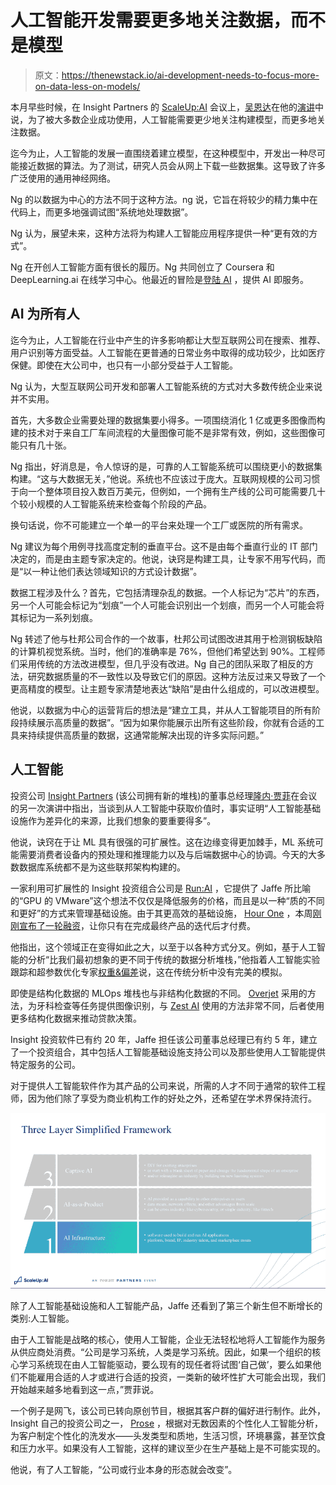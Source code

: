# 人工智能开发需要更多地关注数据，而不是模型

> 原文：<https://thenewstack.io/ai-development-needs-to-focus-more-on-data-less-on-models/>

本月早些时候，在 Insight Partners 的 [ScaleUp:AI](https://scaleup.events/agenda/) 会议上，[吴恩达](https://www.andrewng.org/)在他的[演讲](https://otter.ai/u/MX86pFhxZgZgi5ESc-7RHX4mVTE)中说，为了被大多数企业成功使用，人工智能需要更少地关注构建模型，而更多地关注数据。

迄今为止，人工智能的发展一直围绕着建立模型，在这种模型中，开发出一种尽可能接近数据的算法。为了测试，研究人员会从网上下载一些数据集。这导致了许多广泛使用的通用神经网络。

Ng 的以数据为中心的方法不同于这种方法。ng 说，它旨在将较少的精力集中在代码上，而更多地强调试图“系统地处理数据”。

Ng 认为，展望未来，这种方法将为构建人工智能应用程序提供一种“更有效的方式”。

Ng 在开创人工智能方面有很长的履历。Ng 共同创立了 Coursera 和 DeepLearning.ai 在线学习中心。他最近的冒险是[登陆 AI](https://landing.ai/) ，提供 AI 即服务。

## AI 为所有人

迄今为止，人工智能在行业中产生的许多影响都让大型互联网公司在搜索、推荐、用户识别等方面受益。人工智能在更普通的日常业务中取得的成功较少，比如医疗保健。即使在大公司中，也只有一小部分受益于人工智能。

Ng 认为，大型互联网公司开发和部署人工智能系统的方式对大多数传统企业来说并不实用。

首先，大多数企业需要处理的数据集要小得多。一项围绕消化 1 亿或更多图像而构建的技术对于来自工厂车间流程的大量图像可能不是非常有效，例如，这些图像可能只有几十张。

Ng 指出，好消息是，令人惊讶的是，可靠的人工智能系统可以围绕更小的数据集构建。“这与大数据无关，”他说。系统也不应该过于庞大。互联网规模的公司习惯于向一个整体项目投入数百万美元，但例如，一个拥有生产线的公司可能需要几十个较小规模的人工智能系统来检查每个阶段的产品。

换句话说，你不可能建立一个单一的平台来处理一个工厂或医院的所有需求。

Ng 建议为每个用例寻找高度定制的垂直平台。这不是由每个垂直行业的 IT 部门决定的，而是由主题专家决定的。他说，诀窍是构建工具，让专家不用写代码，而是“以一种让他们表达领域知识的方式设计数据”。

数据工程涉及什么？首先，它包括清理杂乱的数据。一个人标记为“芯片”的东西，另一个人可能会标记为“划痕”一个人可能会识别出一个划痕，而另一个人可能会将其标记为一系列划痕。

Ng 转述了他与杜邦公司合作的一个故事，杜邦公司试图改进其用于检测钢板缺陷的计算机视觉系统。当时，他们的准确率是 76%，但他们希望达到 90%。工程师们采用传统的方法改进模型，但几乎没有改进。Ng 自己的团队采取了相反的方法，研究数据质量的不一致性以及导致它们的原因。这种方法反过来又导致了一个更高精度的模型。让主题专家清楚地表达“缺陷”是由什么组成的，可以改进模型。

他说，以数据为中心的运营背后的想法是“建立工具，并从人工智能项目的所有阶段持续展示高质量的数据”。“因为如果你能展示出所有这些阶段，你就有合适的工具来持续提供高质量的数据，这通常能解决出现的许多实际问题。”

## 人工智能

投资公司 [Insight Partners](https://www.insightpartners.com/) (该公司拥有新的堆栈)的董事总经理[隆内·贾菲](https://www.linkedin.com/in/lonnejaffe)在会议的另一次演讲中指出，当谈到从人工智能中获取价值时，事实证明“人工智能基础设施作为差异化的来源，比我们想象的要重要得多”。

他说，诀窍在于让 ML 具有很强的可扩展性。这在边缘变得更加棘手，ML 系统可能需要消费者设备内的预处理和推理能力以及与后端数据中心的协调。今天的大多数数据库系统都不是为这些联邦架构构建的。

一家利用可扩展性的 Insight 投资组合公司是 [Run:AI](https://www.run.ai/) ，它提供了 Jaffe 所比喻的“GPU 的 VMware”这个想法不仅仅是降低服务的价格，而且是以一种“质的不同和更好”的方式来管理基础设施。由于其更高效的基础设施， [Hour One](https://www.hourone.ai/) ，本周[刚刚宣布了一轮融资](https://techcrunch.com/2022/04/25/heres-why-were-about-to-see-an-explosion-of-hyper-real-artificial-humans-online/)，让你只有在完成最终产品的迭代后才付费。

他指出，这个领域正在变得如此之大，以至于以各种方式分叉。例如，基于人工智能的分析“比我们最初想象的更不同于传统的数据分析堆栈，”他指着人工智能实验跟踪和超参数优化专家[权重&偏差](https://wandb.ai/site)说，这在传统分析中没有完美的模拟。

即使是结构化数据的 MLOps 堆栈也与非结构化数据的不同。 [Overjet](https://www.overjet.ai/) 采用的方法，为牙科检查等任务提供图像识别，与 [Zest AI](https://www.zest.ai/) 使用的方法非常不同，后者使用更多结构化数据来推动贷款决策。

Insight 投资软件已有约 20 年，Jaffe 担任该公司董事总经理已有约 5 年，建立了一个投资组合，其中包括人工智能基础设施支持公司以及那些使用人工智能提供特定服务的公司。

对于提供人工智能软件作为其产品的公司来说，所需的人才不同于通常的软件工程师，因为他们除了享受为商业机构工作的好处之外，还希望在学术界保持流行。

![Insight AI Trends](img/d96d46cdf4abe151957e01d17128f03c.png)

除了人工智能基础设施和人工智能产品，Jaffe 还看到了第三个新生但不断增长的类别:人工智能。

由于人工智能是战略的核心，使用人工智能，企业无法轻松地将人工智能作为服务从供应商处消费。“公司是学习系统，人类是学习系统。因此，如果一个组织的核心学习系统现在由人工智能驱动，要么现有的现任者将试图‘自己做’，要么如果他们不能雇用合适的人才或进行合适的投资，一类新的破坏性扩大可能会出现，我们开始越来越多地看到这一点，”贾菲说。

一个例子是网飞，该公司已转向原创节目，根据其客户群的偏好进行制作。此外，Insight 自己的投资公司之一， [Prose](https://prose.com/) ，根据对无数因素的个性化人工智能分析，为客户制定个性化的洗发水——头发类型和质地，生活习惯，环境暴露，甚至饮食和压力水平。如果没有人工智能，这样的建议至少在生产基础上是不可能实现的。

他说，有了人工智能，“公司或行业本身的形态就会改变”。

<svg xmlns:xlink="http://www.w3.org/1999/xlink" viewBox="0 0 68 31" version="1.1"><title>Group</title> <desc>Created with Sketch.</desc></svg>